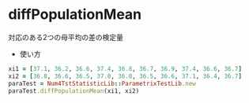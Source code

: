 diffPopulationMean
==================
対応のある2つの母平均の差の検定量

* 使い方

```ruby
xi1 = [37.1, 36.2, 36.6, 37.4, 36.8, 36.7, 36.9, 37.4, 36.6, 36.7]
xi2 = [36.8, 36.6, 36.5, 37.0, 36.0, 36.5, 36.6, 37.1, 36.4, 36.7]
paraTest = Num4TstStatisticLib::ParametrixTestLib.new
paraTest.diffPopulationMean(xi1, xi2)
```

